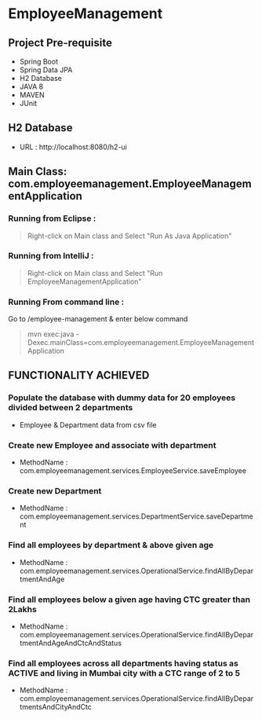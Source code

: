 # EmployeeManagement

## Project Pre-requisite 
- Spring Boot
- Spring Data JPA
- H2 Database
- JAVA 8
- MAVEN
- JUnit

## H2 Database
- URL : http://localhost:8080/h2-ui

## Main Class: com.employeemanagement.EmployeeManagementApplication

### Running from Eclipse : 

> Right-click on Main class and Select "Run As Java Application"

### Running from IntelliJ :

> Right-click on Main class and Select "Run EmployeeManagementApplication"

### Running From command line :

Go to /employee-management & enter below command
>mvn exec:java  -Dexec.mainClass=com.employeemanagement.EmployeeManagementApplication

## FUNCTIONALITY ACHIEVED

### Populate the database with dummy data for 20 employees divided between 2 departments
- Employee & Department data from csv file

### Create new Employee and associate with department
- MethodName : com.employeemanagement.services.EmployeeService.saveEmployee

### Create new Department
- MethodName : com.employeemanagement.services.DepartmentService.saveDepartment

### Find all employees by department & above given age
- MethodName : com.employeemanagement.services.OperationalService.findAllByDepartmentAndAge

### Find all employees below a given age having CTC greater than 2Lakhs
- MethodName : com.employeemanagement.services.OperationalService.findAllByDepartmentAndAgeAndCtcAndStatus

### Find all employees across all departments having status as ACTIVE and living in Mumbai city with a CTC range of 2 to 5
- MethodName : com.employeemanagement.services.OperationalService.findAllByDepartmentsAndCityAndCtc
